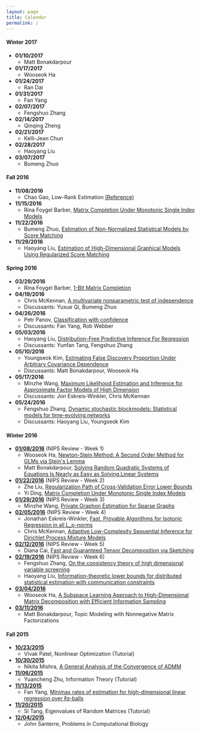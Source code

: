 ```yaml
---
layout: page
title: Calendar
permalink: /
---
```

#### Winter 2017
* **01/10/2017**
  * Matt Bonakdarpour
* **01/17/2017**
  * Wooseok Ha
* **01/24/2017**
  * Ran Dai
* **01/31/2017**
  * Fan Yang
* **02/07/2017**
  * Fengshuo Zhang
* **02/14/2017**
  * Qinqing Zheng
* **02/21/2017**
  * Kelli-Jean Chun
* **02/28/2017**
  * Haoyang Liu
* **03/07/2017**  
  * Bumeng Zhuo  

#### Fall 2016
* **11/08/2016**  
  * Chao Gao, Low-Rank Estimation [(Reference)](http://projecteuclid.org/euclid.aos/1304947044)  
* **11/15/2016**  
  * Rina Foygel Barber, [Matrix Completion Under Monotonic Single Index Models](https://arxiv.org/pdf/1512.08787v1.pdf)  
* **11/22/2016**  
  * Bumeng Zhuo, [Estimation of Non-Normalized Statistical Models by Score Matching](https://www.cs.helsinki.fi/u/ahyvarin/papers/JMLR05.pdf)
* **11/29/2016**  
  * Haoyang Liu, [Estimation of High-Dimensional Graphical Models Using Regularized Score Matching](https://arxiv.org/abs/1507.00433)  

#### Spring 2016
* **03/29/2016**
  * Rina Foygel Barber, [1-Bit Matrix Completion](http://arxiv.org/abs/1209.3672) 
* **04/19/2016**
  * Chris McKennan, [A multivariate nonparametric test of independence](http://www.sciencedirect.com/science/article/pii/S0047259X05001818) 
  * Discussants: Yuxue Qi, Bumeng Zhuo  
* **04/26/2016**
  * Petr Panov, [Classification with confidence](http://m.biomet.oxfordjournals.org/content/101/4/755.full.pdf)  
  * Discussants: Fan Yang, Rob Webber  
* **05/03/2016**
  * Haoyang Liu, [Distribution-Free Predictive Inference For Regression](http://www.stat.cmu.edu/~ryantibs/papers/conformal.pdf)  
  * Discussants: Yunfan Tang, Fengshuo Zhang  
* **05/10/2016**
  * Youngseok Kim, [Estimating False Discovery Proportion Under Arbitrary
  Covariance Dependence](http://orfe.princeton.edu/~jqfan/papers/12/FDP-JASA.pdf)
  * Discussants: Matt Bonakdarpour, Wooseok Ha  
* **05/17/2016**
  * Minzhe Wang, [Maximum Likelihood Estimation and Inference for Approximate Factor Models of High Dimension](http://www.mitpressjournals.org/doi/pdfplus/10.1162/REST_a_00519)  
  * Discussants: Jon Eskreis-Winkler, Chris McKennan  
* **05/24/2016**
  * Fengshuo Zhang, [Dynamic stochastic blockmodels: Statistical models for time-evolving networks](https://arxiv.org/abs/1304.5974)  
  * Discussants: Haoyang Liu, Youngseok Kim  

#### Winter 2016
* **[01/08/2016](http://helios-reading.github.io/nips_week1/)** (NIPS Review - Week 1)  
  * Wooseok Ha, [Newton-Stein Method: A Second Order Method for GLMs via Stein's Lemma](http://arxiv.org/abs/1511.08895)
  * Matt Bonakdarpour, [Solving Random Quadratic Systems of Equations Is Nearly as Easy as Solving Linear Systems](http://arxiv.org/abs/1505.05114)
* **[01/22/2016](http://helios-reading.github.io/nips_week2/)** (NIPS Review - Week 2)   
  * Zhe Liu, [Regularization Path of Cross-Validation Error Lower Bounds](http://arxiv.org/abs/1502.02344)  
  * Yi Ding, [Matrix Completion Under Monotonic Single Index Models](http://arxiv.org/abs/1512.08787)  
* **[01/29/2016](http://helios-reading.github.io/nips_week3/)** (NIPS Review - Week 3)   
  * Minzhe Wang, [Private Graphon Estimation for Sparse Graphs](http://arxiv.org/abs/1506.06162)  
* **[02/05/2016](http://helios-reading.github.io/nips_week4/)** (NIPS Review - Week 4)  
  * Jonathan Eskreis-Winkler, [Fast, Provable Algorithms for Isotonic Regression in all L_p-norms](http://arxiv.org/abs/1507.00710)  
  * Chris McKennan, [Adaptive Low-Complexity Sequential Inference for Dirichlet Process Mixture Models](http://arxiv.org/abs/1409.8185)   
* **[02/12/2016](http://helios-reading.github.io/nips_week5/)** (NIPS Review - Week 5)  
  * Diana Cai, [Fast and Guaranteed Tensor Decomposition via Sketching](http://arxiv.org/abs/1506.04448)  
* **[02/19/2016](http://helios-reading.github.io/nips_week6/)** (NIPS Review - Week 6)  
  * Fengshuo Zhang, [On the consistency theory of high dimensional variable screening](http://arxiv.org/abs/1502.06895)
  * Haoyang Liu, [Information-theoretic lower bounds for distributed statistical estimation with communication constraints](http://www.cs.berkeley.edu/~yuczhang/files/nips13_communication.pdf)
* **[03/04/2016](http://helios-reading.github.io/subspace_wh/)** 
  * Wooseok Ha, [A Subspace Learning Approach to High-Dimensional Matrix Decomposition with Efficient Information Sampling](http://arxiv.org/abs/1502.00182)  
* **[03/11/2016](http://helios-reading.github.io/tm_nmf_mb/)** 
  * Matt Bonakdarpour, Topic Modeling with Nonnegative Matrix Factorizations

#### Fall 2015
* **[10/23/2015](http://helios-reading.github.io/opt_vivak/)**
  * Vivak Patel, Nonlinear Optimization (Tutorial)
* **[10/30/2015](http://helios-reading.github.io/admm_nikita/)**
  * Nikita Mishra, [A General Analysis of the Convergence of ADMM](http://arxiv.org/abs/1502.02009)  
* **[11/06/2015](http://helios-reading.github.io/infoTheory_yc/)**   
  * Yuancheng Zhu, Information Theory (Tutorial)
* **[11/13/2015](http://helios-reading.github.io/minimaxLp-fan/)** 
  * Fan Yang, [Minimax rates of estimation for high-dimensional linear regression over ℓq-balls](http://arxiv.org/pdf/0910.2042.pdf)
* **[11/20/2015](http://helios-reading.github.io/randomMat-si/)** 
  * Si Tang, Eigenvalues of Random Matrices (Tutorial)
* **[12/04/2015](http://helios-reading.github.io/compBio-john/)** 
  * John Santerre, Problems in Computational Biology
 
